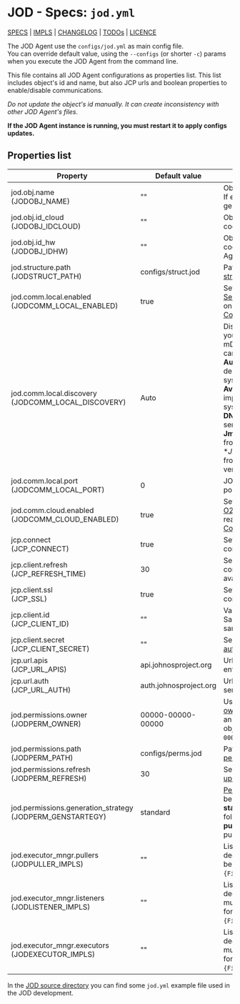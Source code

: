 # JOD - Specs: `jod.yml`

[SPECS](../specs.md) | [IMPLS](../impls.md) | [CHANGELOG](../../CHANGELOG.md) | [TODOs](../../TODOs.md) | [LICENCE](../../LICENCE.md)

The JOD Agent use the ```configs/jod.yml``` as main config file. <br/>
You can override default value, using the ```--configs``` (or shorter ```-c```)
params when you execute the JOD Agent from the command line.

This file contains all JOD Agent configurations as properties list. This list
includes object's id and name, but also JCP urls and boolean properties to
enable/disable communications.

_Do not update the object's id manually. It can create inconsistency with other
JOD Agent's files._

**If the JOD Agent instance is running, you must restart it to apply configs updates.**

## Properties list

| Property                                                      | Default value          | Description                                                                                                                                                                                                                                                                                                                                                                                                                                                                                                                                                              |
|---------------------------------------------------------------|------------------------|--------------------------------------------------------------------------------------------------------------------------------------------------------------------------------------------------------------------------------------------------------------------------------------------------------------------------------------------------------------------------------------------------------------------------------------------------------------------------------------------------------------------------------------------------------------------------|
| jod.obj.name<br/>(JODOBJ_NAME)                                | ""                     | Object's name displayed to End User. If empty a random name will be generated.                                                                                                                                                                                                                                                                                                                                                                                                                                                                                           |
| jod.obj.id_cloud<br/>(JODOBJ_IDCLOUD)                         | ""                     | Object's id, a 17 char length unique code. **Do not edit it manually.**                                                                                                                                                                                                                                                                                                                                                                                                                                                                                                  |
| jod.obj.id_hw<br/>(JODOBJ_IDHW)                               | ""                     | Object's hardware id, a 5 char length code generated once for each JOD Agent.                                                                                                                                                                                                                                                                                                                                                                                                                                                                                            |
| jod.structure.path<br/>(JODSTRUCT_PATH)                       | configs/struct.jod     | Path for the file that define [object's structure](structure.md).                                                                                                                                                                                                                                                                                                                                                                                                                                                                                                        |
| jod.comm.local.enabled<br/>(JODCOMM_LOCAL_ENABLED)            | true                   | Set 'false' to disable the [JOD Local Server](../comm.md#direct-communication) and make object not reachable on local network ([Direct Communication](/docs/features/communication.md#direct-communication)).                                                                                                                                                                                                                                                                                                                                                            |
| jod.comm.local.discovery<br/>(JODCOMM_LOCAL_DISCOVERY)        | Auto                   | Discovery system implementation, you can choose between different mDNS/Bonjour implementations. It can be one of the following values:<br/>**Auto** choose the discovery system depending the detected operating system<br/>**Avahi** use the Avahi daemon implementation, common on linux system<br/>**DNSSD** the default MacOS bonjour service<br/>**JmDNS** java mDNS implementation from [jmdns](https://github.com/jmdns/jmdns) library<br/>**JmmDNS* java mDNS implementation from [jmdns](https://github.com/jmdns/jmdns) library (multiple interfaces version). |
| jod.comm.local.port<br/>(JODCOMM_LOCAL_PORT)                  | 0                      | JOD Local server port, if ```0``` a random port will be used.                                                                                                                                                                                                                                                                                                                                                                                                                                                                                                            |
| jod.comm.cloud.enabled<br/>(JODCOMM_CLOUD_ENABLED)            | true                   | Set 'false' to disable the [JOD Gateway O2S Client](../comm.md#cloud-communication) and make object not reachable via JCP ([Cloud Communication](/docs/features/communication.md#cloud-communication)).                                                                                                                                                                                                                                                                                                                                                                  |
| jcp.connect<br/>(JCP_CONNECT)                                 | true                   | Set 'false' to prevent JOD Agent connection to [John Cloud Platform](/docs/comps/jcp/README.md).                                                                                                                                                                                                                                                                                                                                                                                                                                                                         |
| jcp.client.refresh<br/>(JCP_REFRESH_TIME)                     | 30                     | Seconds between each JCP connection retry, when JCP is not available.                                                                                                                                                                                                                                                                                                                                                                                                                                                                                                    |
| jcp.client.ssl<br/>(JCP_SSL)                                  | true                   | Set 'false' to disable SSL on communication with the JCP.                                                                                                                                                                                                                                                                                                                                                                                                                                                                                                                |
| jcp.client.id<br/>(JCP_CLIENT_ID)                             | ""                     | Valid client id for [JCP authentication](../comm.md#jcp-authentication). Same JOSP Objects/Distribution share same client id.                                                                                                                                                                                                                                                                                                                                                                                                                                            |
| jcp.client.secret<br/>(JCP_CLIENT_SECRET)                     | ""                     | Secret associated to client id for [JCP authentication](../comm.md#jcp-authentication).                                                                                                                                                                                                                                                                                                                                                                                                                                                                                  |
| jcp.url.apis<br/>(JCP_URL_APIS)                               | api.johnosproject.org  | Url to use as [John Cloud Platform](/docs/comps/jcp/README.md) entrypoint                                                                                                                                                                                                                                                                                                                                                                                                                                                                                                |
| jcp.url.auth<br/>(JCP_URL_AUTH)                               | auth.johnosproject.org | Url to use as [JCP authentication](../comm.md#jcp-authentication) service.                                                                                                                                                                                                                                                                                                                                                                                                                                                                                               |
| jod.permissions.owner<br/>(JODPERM_OWNER)                     | 00000-00000-00000      | User to be considered as [object's owner](permissions.md#objects-owner), if the object has no owner (like an AnonymousObject during the object's registration) his value is ```00000-00000-00000```.                                                                                                                                                                                                                                                                                                                                                                     |
| jod.permissions.path<br/>(JODPERM_PATH)                       | configs/perms.jod      | Path for the file where store [object's permissions](permissions.md).                                                                                                                                                                                                                                                                                                                                                                                                                                                                                                    |
| jod.permissions.refresh<br/>(JODPERM_REFRESH)                 | 30                     | Seconds between each [permission updates](permissions.md#jcp-sync) check to the JCP.                                                                                                                                                                                                                                                                                                                                                                                                                                                                                     |
| jod.permissions.generation_strategy<br/>(JODPERM_GENSTARTEGY) | standard               | [Permission generation strategy](permissions.md#generation). It can be one of the following values:<br/>**standard** permission generated following standard permissions rules<br/>**public** permission generated following public permissions rules.                                                                                                                                                                                                                                                                                                                   |
| jod.executor_mngr.pullers<br/>(JODPULLER_IMPLS)               | ""                     | List of JOD Agent [Puller](workers.md#pullers)'s declarations. Each Puller config must be expressed in the following format ```{FirmwareProto}://{FirmwareConfigs}```.                                                                                                                                                                                                                                                                                                                                                                                            |
| jod.executor_mngr.listeners<br/>(JODLISTENER_IMPLS)           | ""                     | List of JOD Agent [Listener](workers.md#listeners)'s declarations. Each Listener config must be expressed in the following format ```{FirmwareProto}://{FirmwareConfigs}```.                                                                                                                                                                                                                                                                                                                                                                                      |
| jod.executor_mngr.executors<br/>(JODEXECUTOR_IMPLS)           | ""                     | List of JOD Agent [Executor](workers.md#executors)'s declarations. Each Executor config must be expressed in the following format ```{FirmwareProto}://{FirmwareConfigs}```.                                                                                                                                                                                                                                                                                                                                                                                      |


In the [JOD source directory](/src/main/configs/jod_default.yml)
you can find some ```jod.yml``` example file used in the JOD development.